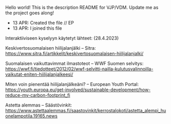 Hello world! This is the description README for VJP/VDM. Update me as the project goes along!

- 13 APR:
  Created the file // EP
- 13 APR:
  I joined this file

Interaktiiviseen kyselyyn käytetyt lähteet: (28.4.2023)

Keskivertosuomalaisen hiilijalanjälki – Sitra:
https://www.sitra.fi/artikkelit/keskivertosuomalaisen-hiilijalanjalki/

Suomalaisen vaikuttavimmat ilmastoteot – WWF Suomen selvitys:
https://wwf.fi/tiedotteet/2012/02/wwf-selvitti-nailla-kulutusvalinnoilla-vaikutat-eniten-hiilijalanjalkeesi/

Miten voin pienentää hiilijalanjälkeäni? – European Youth Portal:
https://youth.europa.eu/get-involved/sustainable-development/how-reduce-my-carbon-footprint_fi

Astetta alemmas – Säästövinkit:
https://www.astettaalemmas.fi/saastovinkit/kerrostalokoti/astetta_alempi_huonelampotila.19165.news
